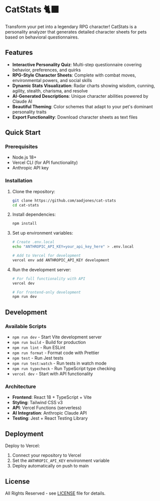 # CatStats 🐈‍⬛

Transform your pet into a legendary RPG character! CatStats is a personality analyzer that generates detailed character sheets for pets based on behavioral questionnaires.

## Features

- **Interactive Personality Quiz**: Multi-step questionnaire covering behavior, preferences, and quirks
- **RPG-Style Character Sheets**: Complete with combat moves, environmental powers, and social skills
- **Dynamic Stats Visualization**: Radar charts showing wisdom, cunning, agility, stealth, charisma, and resolve
- **AI-Generated Descriptions**: Unique character abilities powered by Claude AI
- **Beautiful Theming**: Color schemes that adapt to your pet's dominant personality traits
- **Export Functionality**: Download character sheets as text files

## Quick Start

### Prerequisites

- Node.js 18+
- Vercel CLI (for API functionality)
- Anthropic API key

### Installation

1. Clone the repository:

   ```bash
   git clone https://github.com/aadjones/cat-stats
   cd cat-stats
   ```

2. Install dependencies:

   ```bash
   npm install
   ```

3. Set up environment variables:

   ```bash
   # Create .env.local
   echo "ANTHROPIC_API_KEY=your_api_key_here" > .env.local

   # Add to Vercel for development
   vercel env add ANTHROPIC_API_KEY development
   ```

4. Run the development server:

   ```bash
   # For full functionality with API
   vercel dev

   # For frontend-only development
   npm run dev
   ```

## Development

### Available Scripts

- `npm run dev` - Start Vite development server
- `npm run build` - Build for production
- `npm run lint` - Run ESLint
- `npm run format` - Format code with Prettier
- `npm test` - Run Jest tests
- `npm run test:watch` - Run tests in watch mode
- `npm run typecheck` - Run TypeScript type checking
- `vercel dev` - Start with API functionality

### Architecture

- **Frontend**: React 18 + TypeScript + Vite
- **Styling**: Tailwind CSS v3
- **API**: Vercel Functions (serverless)
- **AI Integration**: Anthropic Claude API
- **Testing**: Jest + React Testing Library

## Deployment

Deploy to Vercel:

1. Connect your repository to Vercel
2. Set the `ANTHROPIC_API_KEY` environment variable
3. Deploy automatically on push to main

## License

All Rights Reserved - see [LICENSE](LICENSE) file for details.

